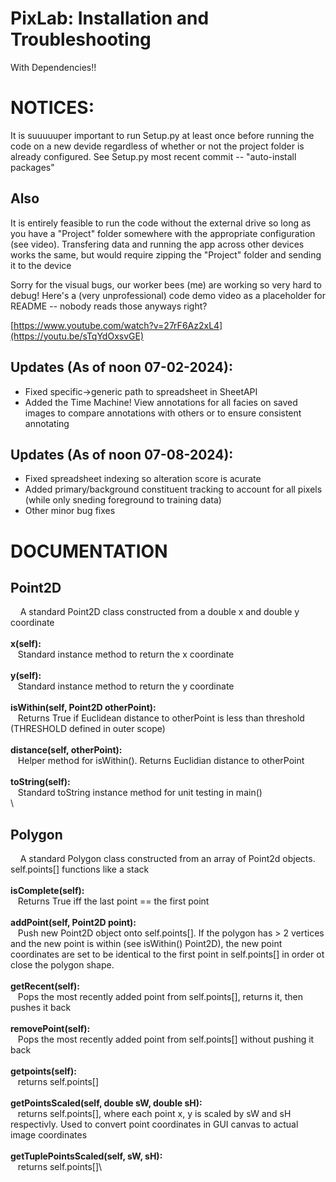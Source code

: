 # PixLab: Installation and Troubleshooting
With Dependencies!!

# NOTICES:
It is suuuuuper important to run Setup.py at least once before running the code on a new devide regardless of whether or not the project folder is already configured. See Setup.py most recent commit -- "auto-install packages"

## Also
It is entirely feasible to run the code without the external drive so long as you have a "Project" folder somewhere with the appropriate configuration (see video). Transfering data and running the app across other devices works the same, but would require zipping the "Project" folder and sending it to the device

Sorry for the visual bugs, our worker bees (me) are working so very hard to debug!
Here's a (very unprofessional) code demo video as a placeholder for README -- nobody reads those anyways right?

[https://www.youtube.com/watch?v=27rF6Az2xL4](https://youtu.be/sTqYdOxsvGE)

## Updates (As of noon 07-02-2024):
- Fixed specific->generic path to spreadsheet in SheetAPI
- Added the Time Machine! View annotations for all facies on saved images to compare annotations with others or to ensure consistent annotating

## Updates (As of noon 07-08-2024):
- Fixed spreadsheet indexing so alteration score is acurate
- Added primary/background constituent tracking to account for all pixels (while only sneding foreground to training data)
- Other minor bug fixes

# DOCUMENTATION
## Point2D
&nbsp; &nbsp; A standard Point2D class constructed from a double x and double y coordinate\
\
**x(self):**\
&nbsp;&nbsp; Standard instance method to return the x coordinate\
\
**y(self):** \
&nbsp;&nbsp; Standard instance method to return the y coordinate\
\
**isWithin(self, Point2D otherPoint):** \
&nbsp;&nbsp; Returns True if Euclidean distance to otherPoint is less than threshold (THRESHOLD defined in outer scope)\
\
**distance(self, otherPoint):**\
&nbsp;&nbsp; Helper method for isWithin(). Returns Euclidian distance to otherPoint\
\
**toString(self):**\
&nbsp;&nbsp; Standard toString instance method for unit testing in main()\
\

## Polygon
&nbsp; &nbsp; A standard Polygon class constructed from an array of Point2d objects. self.points[] functions like a stack\
\
**isComplete(self):**\
&nbsp;&nbsp; Returns True iff the last point == the first point\
\
**addPoint(self, Point2D point):** \
&nbsp;&nbsp; Push new Point2D object onto self.points[]. If the polygon has > 2 vertices and the new point is within (see isWithin() Point2D), the new point coordinates are set to be identical to the first point in self.points[] in order ot close the polygon shape.\
\
**getRecent(self):** \
&nbsp;&nbsp; Pops the most recently added point from self.points[], returns it, then pushes it back\
\
**removePoint(self):**\
&nbsp;&nbsp; Pops the most recently added point from self.points[] without pushing it back\
\
**getpoints(self):**\
&nbsp;&nbsp; returns self.points[]\
\
**getPointsScaled(self, double sW, double sH):**\
&nbsp;&nbsp; returns self.points[], where each point x, y is scaled by sW and sH respectivly. Used to convert point coordinates in GUI canvas to actual image coordinates\
\
**getTuplePointsScaled(self, sW, sH):**\
&nbsp;&nbsp; returns self.points[]\
